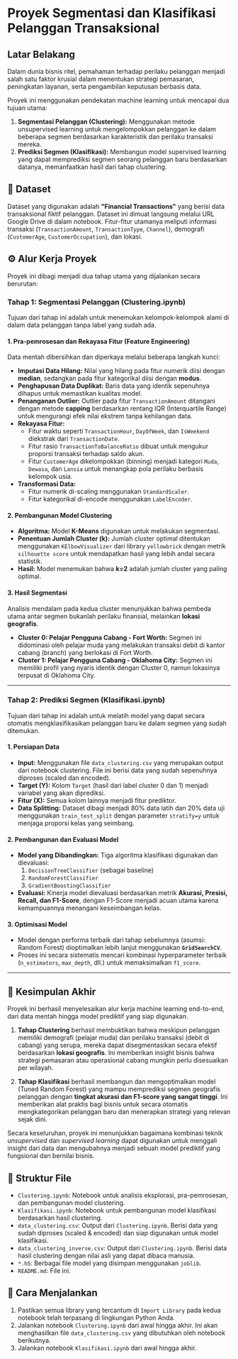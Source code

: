 # Proyek Segmentasi dan Klasifikasi Pelanggan Transaksional

## Latar Belakang

Dalam dunia bisnis ritel, pemahaman terhadap perilaku pelanggan menjadi salah satu faktor krusial dalam menentukan strategi pemasaran, peningkatan layanan, serta pengambilan keputusan berbasis data.

Proyek ini menggunakan pendekatan machine learning untuk mencapai dua tujuan utama:
1.  **Segmentasi Pelanggan (Clustering):** Menggunakan metode unsupervised learning untuk mengelompokkan pelanggan ke dalam beberapa segmen berdasarkan karakteristik dan perilaku transaksi mereka.
2.  **Prediksi Segmen (Klasifikasi):** Membangun model supervised learning yang dapat memprediksi segmen seorang pelanggan baru berdasarkan datanya, memanfaatkan hasil dari tahap clustering.

## 📜 Dataset

Dataset yang digunakan adalah **"Financial Transactions"** yang berisi data transaksional fiktif pelanggan. Dataset ini dimuat langsung melalui URL Google Drive di dalam notebook. Fitur-fitur utamanya meliputi informasi transaksi (`TransactionAmount`, `TransactionType`, `Channel`), demografi (`CustomerAge`, `CustomerOccupation`), dan lokasi.

## ⚙️ Alur Kerja Proyek

Proyek ini dibagi menjadi dua tahap utama yang dijalankan secara berurutan:

### **Tahap 1: Segmentasi Pelanggan (Clustering.ipynb)**

Tujuan dari tahap ini adalah untuk menemukan kelompok-kelompok alami di dalam data pelanggan tanpa label yang sudah ada.

#### **1. Pra-pemrosesan dan Rekayasa Fitur (Feature Engineering)**
Data mentah dibersihkan dan diperkaya melalui beberapa langkah kunci:
* **Imputasi Data Hilang:** Nilai yang hilang pada fitur numerik diisi dengan **median**, sedangkan pada fitur kategorikal diisi dengan **modus**.
* **Penghapusan Data Duplikat:** Baris data yang identik sepenuhnya dihapus untuk memastikan kualitas model.
* **Penanganan Outlier:** Outlier pada fitur `TransactionAmount` ditangani dengan metode **capping** berdasarkan rentang IQR (Interquartile Range) untuk mengurangi efek nilai ekstrem tanpa kehilangan data.
* **Rekayasa Fitur:**
    * Fitur waktu seperti `TransactionHour`, `DayOfWeek`, dan `IsWeekend` diekstrak dari `TransactionDate`.
    * Fitur rasio `TransactionToBalanceRatio` dibuat untuk mengukur proporsi transaksi terhadap saldo akun.
    * Fitur `CustomerAge` dikelompokkan (binning) menjadi kategori `Muda`, `Dewasa`, dan `Lansia` untuk menangkap pola perilaku berbasis kelompok usia.
* **Transformasi Data:**
    * Fitur numerik di-scaling menggunakan `StandardScaler`.
    * Fitur kategorikal di-encode menggunakan `LabelEncoder`.

#### **2. Pembangunan Model Clustering**
* **Algoritma:** Model **K-Means** digunakan untuk melakukan segmentasi.
* **Penentuan Jumlah Cluster (k):** Jumlah cluster optimal ditentukan menggunakan `KElbowVisualizer` dari library `yellowbrick` dengan metrik `silhouette score` untuk mendapatkan hasil yang lebih andal secara statistik.
* **Hasil:** Model menemukan bahwa **k=2** adalah jumlah cluster yang paling optimal.

#### **3. Hasil Segmentasi**
Analisis mendalam pada kedua cluster menunjukkan bahwa pembeda utama antar segmen bukanlah perilaku finansial, melainkan **lokasi geografis**.
* **Cluster 0: Pelajar Pengguna Cabang - Fort Worth:** Segmen ini didominasi oleh pelajar muda yang melakukan transaksi debit di kantor cabang (branch) yang berlokasi di Fort Worth.
* **Cluster 1: Pelajar Pengguna Cabang - Oklahoma City:** Segmen ini memiliki profil yang nyaris identik dengan Cluster 0, namun lokasinya terpusat di Oklahoma City.

---

### **Tahap 2: Prediksi Segmen (Klasifikasi.ipynb)**

Tujuan dari tahap ini adalah untuk melatih model yang dapat secara otomatis mengklasifikasikan pelanggan baru ke dalam segmen yang sudah ditemukan.

#### **1. Persiapan Data**
* **Input:** Menggunakan file `data_clustering.csv` yang merupakan output dari notebook clustering. File ini berisi data yang sudah sepenuhnya diproses (scaled dan encoded).
* **Target (Y):** Kolom `Target` (hasil dari label cluster 0 dan 1) menjadi variabel yang akan diprediksi.
* **Fitur (X):** Semua kolom lainnya menjadi fitur prediktor.
* **Data Splitting:** Dataset dibagi menjadi 80% data latih dan 20% data uji menggunakan `train_test_split` dengan parameter `stratify=y` untuk menjaga proporsi kelas yang seimbang.

#### **2. Pembangunan dan Evaluasi Model**
* **Model yang Dibandingkan:** Tiga algoritma klasifikasi digunakan dan dievaluasi:
    1.  `DecisionTreeClassifier` (sebagai baseline)
    2.  `RandomForestClassifier`
    3.  `GradientBoostingClassifier`
* **Evaluasi:** Kinerja model dievaluasi berdasarkan metrik **Akurasi, Presisi, Recall, dan F1-Score**, dengan F1-Score menjadi acuan utama karena kemampuannya menangani keseimbangan kelas.

#### **3. Optimisasi Model**
* Model dengan performa terbaik dari tahap sebelumnya (asumsi: Random Forest) dioptimalkan lebih lanjut menggunakan **`GridSearchCV`**.
* Proses ini secara sistematis mencari kombinasi hyperparameter terbaik (`n_estimators`, `max_depth`, dll.) untuk memaksimalkan `f1_score`.

---

## 🏁 Kesimpulan Akhir

Proyek ini berhasil menyelesaikan alur kerja machine learning end-to-end, dari data mentah hingga model prediktif yang siap digunakan.

1.  **Tahap Clustering** berhasil membuktikan bahwa meskipun pelanggan memiliki demografi (pelajar muda) dan perilaku transaksi (debit di cabang) yang serupa, mereka dapat disegmentasikan secara efektif berdasarkan **lokasi geografis**. Ini memberikan insight bisnis bahwa strategi pemasaran atau operasional cabang mungkin perlu disesuaikan per wilayah.

2.  **Tahap Klasifikasi** berhasil membangun dan mengoptimalkan model (Tuned Random Forest) yang mampu memprediksi segmen geografis pelanggan dengan **tingkat akurasi dan F1-score yang sangat tinggi**. Ini memberikan alat praktis bagi bisnis untuk secara otomatis mengkategorikan pelanggan baru dan menerapkan strategi yang relevan sejak dini.

Secara keseluruhan, proyek ini menunjukkan bagaimana kombinasi teknik *unsupervised* dan *supervised learning* dapat digunakan untuk menggali insight dari data dan mengubahnya menjadi sebuah model prediktif yang fungsional dan bernilai bisnis.

## 📁 Struktur File

-   `Clustering.ipynb`: Notebook untuk analisis eksplorasi, pra-pemrosesan, dan pembangunan model clustering.
-   `Klasifikasi.ipynb`: Notebook untuk pembangunan model klasifikasi berdasarkan hasil clustering.
-   `data_clustering.csv`: Output dari `Clustering.ipynb`. Berisi data yang sudah diproses (scaled & encoded) dan siap digunakan untuk model klasifikasi.
-   `data_clustering_inverse.csv`: Output dari `Clustering.ipynb`. Berisi data hasil clustering dengan nilai asli yang dapat dibaca manusia.
-   `*.h5`: Berbagai file model yang disimpan menggunakan `joblib`.
-   `README.md`: File ini.

## 🚀 Cara Menjalankan

1.  Pastikan semua library yang tercantum di `Import Library` pada kedua notebook telah terpasang di lingkungan Python Anda.
2.  Jalankan notebook `Clustering.ipynb` dari awal hingga akhir. Ini akan menghasilkan file `data_clustering.csv` yang dibutuhkan oleh notebook berikutnya.
3.  Jalankan notebook `Klasifikasi.ipynb` dari awal hingga akhir.